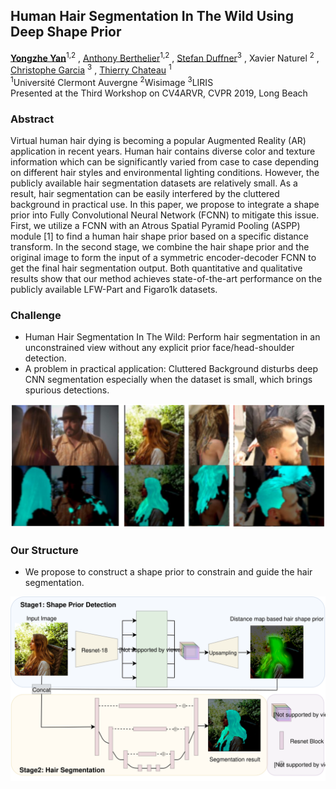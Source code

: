 ## Human Hair Segmentation In The Wild Using Deep Shape Prior
[**Yongzhe Yan**](yongzhe.yan@etu.uca.fr)<sup>1,2</sup> , [Anthony Berthelier](anthony.berthelier@etu.uca.fr)<sup>1,2</sup> , [Stefan Duffner](stefan.duffner@liris.cnrs.fr)<sup>3</sup> , Xavier Naturel <sup>2</sup> , [Christophe Garcia](christophe.garcia@liris.cnrs.fr) <sup>3</sup> , [Thierry Chateau](thierry.chateau@uca.fr) <sup>1</sup> <br>
<sup>1</sup>Université Clermont Auvergne <sup>2</sup>Wisimage <sup>3</sup>LIRIS <br>
Presented at the Third Workshop on CV4ARVR, CVPR 2019, Long Beach <br>


### Abstract

Virtual human hair dying is becoming a popular Augmented Reality (AR) application in recent years. Human hair contains diverse color and texture information which can be significantly varied from case to case depending on different hair styles and environmental lighting conditions. However, the publicly available hair segmentation datasets are relatively small. As a result, hair segmentation can be easily interfered by the cluttered background in practical use. In this paper, we propose to integrate a shape prior into Fully Convolutional Neural Network (FCNN) to mitigate this issue. First, we utilize a FCNN with an Atrous Spatial Pyramid Pooling (ASPP) module [1] to find a human hair shape prior based on a specific distance transform. In the second stage, we combine the hair shape prior and the original image to form the input of a symmetric encoder-decoder FCNN to get the final hair segmentation output. Both quantitative and qualitative results show that our method achieves state-of-the-art performance on the publicly available LFW-Part and Figaro1k datasets.

### Challenge
* Human Hair Segmentation In The Wild: Perform hair segmentation in an unconstrained view without any explicit prior face/head-shoulder detection.
* A problem in practical application: Cluttered Background disturbs deep CNN segmentation especially when the dataset is small, which brings spurious detections.

![Spurious Detection](/Spurious.png)

### Our Structure
* We propose to construct a shape prior to constrain and guide the hair segmentation.

![Structure](/CVPRW_overall.svg)
